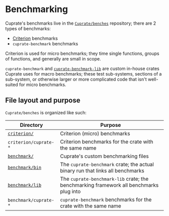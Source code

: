 # Benchmarking
Cuprate's benchmarks live in the [`Cuprate/benches`](https://github.com/Cuprate/benches) repository; there are 2 types of benchmarks:
- [Criterion](https://bheisler.github.io/criterion.rs/book/user_guide/advanced_configuration.html) benchmarks
- `cuprate-benchmark` benchmarks

Criterion is used for micro benchmarks; they time single functions, groups of functions, and generally are small in scope.

`cuprate-benchmark` and [`cuprate-benchmark-lib`](https://doc.cuprate.org/cuprate_benchmark_lib) are custom in-house crates Cuprate uses for macro benchmarks; these test sub-systems, sections of a sub-system, or otherwise larger or more complicated code that isn't well-suited for micro benchmarks.

## File layout and purpose
`Cuprate/benches` is organized like such:

| Directory                     | Purpose |
|-------------------------------|---------|
| [`criterion/`](https://github.com/Cuprate/benches/tree/main/criterion) | Criterion (micro) benchmarks
| `criterion/cuprate-*` | Criterion benchmarks for the crate with the same name
| [`benchmark/`](https://github.com/Cuprate/benches/tree/main/benchmark) | Cuprate's custom benchmarking files
| [`benchmark/bin`](https://github.com/Cuprate/benches/tree/main/benchmark/bin) | The `cuprate-benchmark` crate; the actual binary run that links all benchmarks
| [`benchmark/lib`](https://github.com/Cuprate/benches/tree/main/benchmark/lib) | The `cuprate-benchmark-lib` crate; the benchmarking framework all benchmarks plug into
| `benchmark/cuprate-*` | `cuprate-benchmark` benchmarks for the crate with the same name